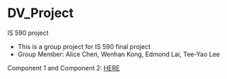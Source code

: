 # DV_Project
IS 590 project
 - This is a group project for IS 590 final project
 - Group Member: Alice Chen, Wenhan Kong, Edmond Lai, Tee-Yao Lee

Component 1 and Component 2:
[HERE](https://github.com/wenhank216/DV_Project/blob/master/Component1_combine%20(2).ipynb)

